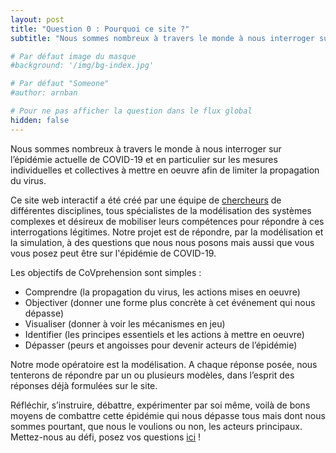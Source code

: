 ```yaml
---
layout: post
title: "Question 0 : Pourquoi ce site ?"
subtitle: "Nous sommes nombreux à travers le monde à nous interroger sur l’épidémie actuelle de COVID-19 et en particulier sur les mesures individuelles et collectives à mettre en oeuvre afin de limiter la propagation du virus."

# Par défaut image du masque
#background: '/img/bg-index.jpg'

# Par défaut "Someone"
#author: arnban

# Pour ne pas afficher la question dans le flux global
hidden: false
---
```


Nous sommes nombreux à travers le monde à nous interroger sur l’épidémie actuelle de COVID-19 et en particulier sur les mesures individuelles et collectives à mettre en oeuvre afin de limiter la propagation du virus. 

Ce site web interactif a été créé par une équipe de [chercheurs](https://covprehension.org/about) de différentes disciplines, tous spécialistes de la modélisation des systèmes complexes et désireux de mobiliser leurs compétences pour répondre à ces interrogations légitimes. Notre projet est de répondre, par la modélisation et la simulation, à des questions que nous nous posons mais aussi que vous vous posez peut être sur l'épidémie de COVID-19.

Les objectifs de CoVprehension sont simples :
- Comprendre (la propagation du virus, les actions mises en oeuvre)
- Objectiver (donner une forme plus concrète à cet événement qui nous dépasse)
- Visualiser (donner à voir les mécanismes en jeu)
- Identifier (les principes essentiels et les actions à mettre en oeuvre)
- Dépasser (peurs et angoisses pour devenir acteurs de l’épidémie)

Notre mode opératoire est la modélisation. A chaque réponse posée, nous tenterons de répondre par un ou plusieurs modèles, dans l’esprit des réponses déjà formulées sur le site.

Réfléchir, s’instruire, débattre, expérimenter par soi même, voilà de bons moyens de combattre cette épidémie qui nous dépasse tous mais dont nous sommes pourtant, que nous le voulions ou non, les acteurs principaux.  
Mettez-nous au défi, posez vos questions [ici](https://framaforms.org/covprehension-mettez-nous-au-defi-posez-vos-questions-1585223922) !
